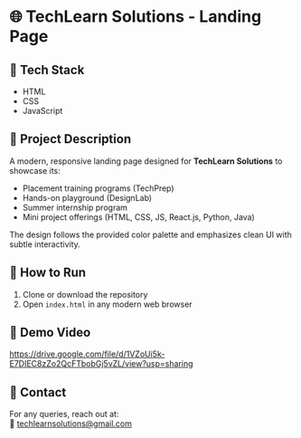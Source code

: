 # 🌐 TechLearn Solutions - Landing Page

## 🔧 Tech Stack
- HTML  
- CSS  
- JavaScript  

## 📄 Project Description
A modern, responsive landing page designed for **TechLearn Solutions** to showcase its:
- Placement training programs (TechPrep)
- Hands-on playground (DesignLab)
- Summer internship program
- Mini project offerings (HTML, CSS, JS, React.js, Python, Java)

The design follows the provided color palette and emphasizes clean UI with subtle interactivity.

## 🚀 How to Run
1. Clone or download the repository  
2. Open `index.html` in any modern web browser  

## 🎥 Demo Video
https://drive.google.com/file/d/1VZoUi5k-E7DIEC8zZo2QcFTbobGj5vZL/view?usp=sharing

## 📩 Contact
For any queries, reach out at:  
📧 [techlearnsolutions@gmail.com](mailto:techlearnsolutions@gmail.com)
